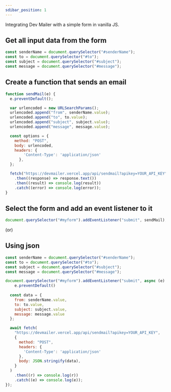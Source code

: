 ```yaml
---
sdibar_position: 1
---
```


Integrating Dev Mailer with a simple form in vanilla JS.

## Get all input data from the form

```javascript
const senderName = document.querySelector("#senderName");
const to = document.querySelector("#to");
const subject = document.querySelector("#subject");
const message = document.querySelector("#message");
```

## Create a function that sends an email

```javascript
function sendMail(e) {
  e.preventDefault();

  var urlencoded = new URLSearchParams();
  urlencoded.append("from", senderName.value);
  urlencoded.append("to", to.value);
  urlencoded.append("subject", subject.value);
  urlencoded.append("message", message.value);

  const options = {
    method: "POST",
    body: urlencoded,
    headers: {
        'Content-Type': 'application/json'
      },
  };

  fetch("https://devmailer.vercel.app/api/sendmail?apikey=YOUR_API_KEY", options)
    .then((response) => response.text())
    .then((result) => console.log(result))
    .catch((error) => console.log(error));
}
```

## Select the form and add an event listener to it

```javascript
document.querySelector("#myform").addEventListener("submit", sendMail);
```

(or)

## Using json

```javascript
const senderName = document.querySelector("#senderName");
const to = document.querySelector("#to");
const subject = document.querySelector("#subject");
const message = document.querySelector("#message");

document.querySelector("#myform").addEventListener("submit", async (e) => {
    e.preventDefault()
    
  const data = {
    from: senderName.value,
    to: to.value,
    subject: subject.value,
    message: message.value
  };

  await fetch(
    "https://devmailer.vercel.app/api/sendmail?apikey=YOUR_API_KEY",
    {
      method: "POST",
      headers: {
        'Content-Type': 'application/json'
      },
      body: JSON.stringify(data),
    }
  )
    .then((r) => console.log(r))
    .catch((e) => console.log(e));
});

```
